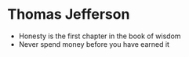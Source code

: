 Thomas Jefferson
==================

* Honesty is the first chapter in the book of wisdom 
* Never spend money before you have earned it 
